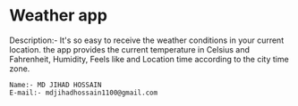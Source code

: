 # Weather app

Description:- It's so easy to receive the weather conditions in your current location. the app provides the current temperature in Celsius and Fahrenheit, Humidity, Feels like and Location time according to the city time zone.

```
Name:- MD JIHAD HOSSAIN
E-mail:- mdjihadhossain1100@gmail.com
```
